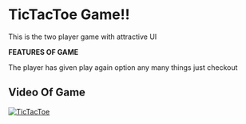 # TicTacToe Game!!

This is the two player game with attractive UI 

**FEATURES OF GAME**

The player has given play again option any many things just checkout


## Video Of Game


[![TicTacToe](https://img.youtube.com/vi/ylVJkkUos6Q/0.jpg)](https://www.youtube.com/watch?v=ylVJkkUos6Q)

